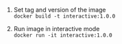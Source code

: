 1. Set tag and version of the image  
`docker build -t interactive:1.0.0`

2. Run image in interactive mode  
`docker run -it interactive:1.0.0`